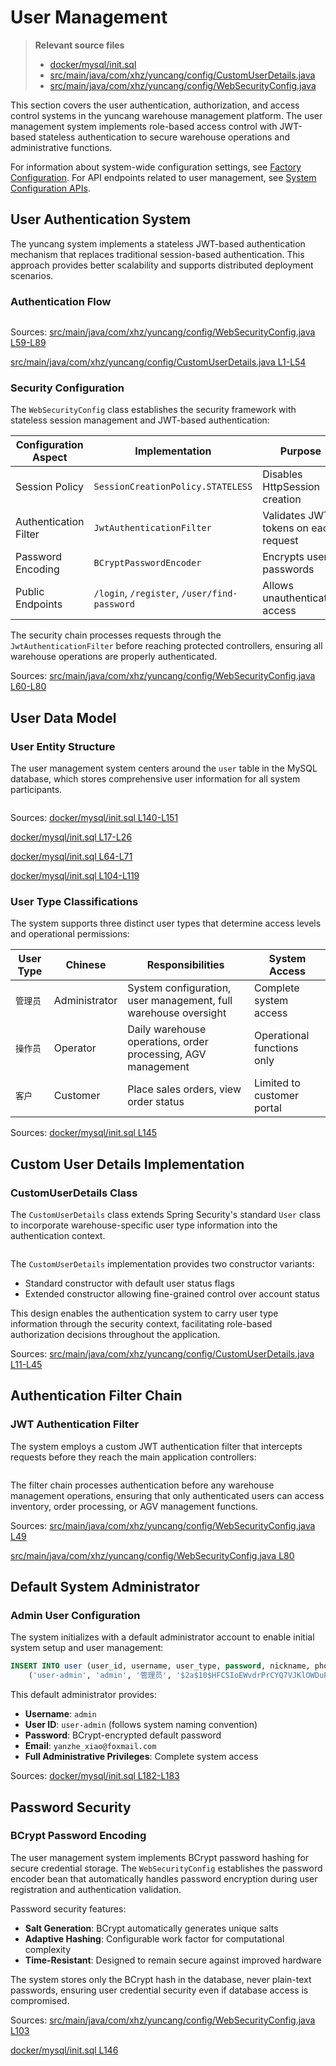# User Management

> **Relevant source files**
> * [docker/mysql/init.sql](https://github.com/yanzhe-Xiao/yuncang/blob/a4a28616/docker/mysql/init.sql)
> * [src/main/java/com/xhz/yuncang/config/CustomUserDetails.java](https://github.com/yanzhe-Xiao/yuncang/blob/a4a28616/src/main/java/com/xhz/yuncang/config/CustomUserDetails.java)
> * [src/main/java/com/xhz/yuncang/config/WebSecurityConfig.java](https://github.com/yanzhe-Xiao/yuncang/blob/a4a28616/src/main/java/com/xhz/yuncang/config/WebSecurityConfig.java)

This section covers the user authentication, authorization, and access control systems in the yuncang warehouse management platform. The user management system implements role-based access control with JWT-based stateless authentication to secure warehouse operations and administrative functions.

For information about system-wide configuration settings, see [Factory Configuration](/yanzhe-Xiao/yuncang/6.1-factory-configuration). For API endpoints related to user management, see [System Configuration APIs](/yanzhe-Xiao/yuncang/7.4-system-configuration-apis).

## User Authentication System

The yuncang system implements a stateless JWT-based authentication mechanism that replaces traditional session-based authentication. This approach provides better scalability and supports distributed deployment scenarios.

### Authentication Flow

```

```

Sources: [src/main/java/com/xhz/yuncang/config/WebSecurityConfig.java L59-L89](https://github.com/yanzhe-Xiao/yuncang/blob/a4a28616/src/main/java/com/xhz/yuncang/config/WebSecurityConfig.java#L59-L89)

 [src/main/java/com/xhz/yuncang/config/CustomUserDetails.java L1-L54](https://github.com/yanzhe-Xiao/yuncang/blob/a4a28616/src/main/java/com/xhz/yuncang/config/CustomUserDetails.java#L1-L54)

### Security Configuration

The `WebSecurityConfig` class establishes the security framework with stateless session management and JWT-based authentication:

| Configuration Aspect | Implementation | Purpose |
| --- | --- | --- |
| Session Policy | `SessionCreationPolicy.STATELESS` | Disables HttpSession creation |
| Authentication Filter | `JwtAuthenticationFilter` | Validates JWT tokens on each request |
| Password Encoding | `BCryptPasswordEncoder` | Encrypts user passwords |
| Public Endpoints | `/login`, `/register`, `/user/find-password` | Allows unauthenticated access |

The security chain processes requests through the `JwtAuthenticationFilter` before reaching protected controllers, ensuring all warehouse operations are properly authenticated.

Sources: [src/main/java/com/xhz/yuncang/config/WebSecurityConfig.java L60-L80](https://github.com/yanzhe-Xiao/yuncang/blob/a4a28616/src/main/java/com/xhz/yuncang/config/WebSecurityConfig.java#L60-L80)

## User Data Model

### User Entity Structure

The user management system centers around the `user` table in the MySQL database, which stores comprehensive user information for all system participants.

```

```

Sources: [docker/mysql/init.sql L140-L151](https://github.com/yanzhe-Xiao/yuncang/blob/a4a28616/docker/mysql/init.sql#L140-L151)

 [docker/mysql/init.sql L17-L26](https://github.com/yanzhe-Xiao/yuncang/blob/a4a28616/docker/mysql/init.sql#L17-L26)

 [docker/mysql/init.sql L64-L71](https://github.com/yanzhe-Xiao/yuncang/blob/a4a28616/docker/mysql/init.sql#L64-L71)

 [docker/mysql/init.sql L104-L119](https://github.com/yanzhe-Xiao/yuncang/blob/a4a28616/docker/mysql/init.sql#L104-L119)

### User Type Classifications

The system supports three distinct user types that determine access levels and operational permissions:

| User Type | Chinese | Responsibilities | System Access |
| --- | --- | --- | --- |
| `管理员` | Administrator | System configuration, user management, full warehouse oversight | Complete system access |
| `操作员` | Operator | Daily warehouse operations, order processing, AGV management | Operational functions only |
| `客户` | Customer | Place sales orders, view order status | Limited to customer portal |

Sources: [docker/mysql/init.sql L145](https://github.com/yanzhe-Xiao/yuncang/blob/a4a28616/docker/mysql/init.sql#L145-L145)

## Custom User Details Implementation

### CustomUserDetails Class

The `CustomUserDetails` class extends Spring Security's standard `User` class to incorporate warehouse-specific user type information into the authentication context.

```

```

The `CustomUserDetails` implementation provides two constructor variants:

* Standard constructor with default user status flags
* Extended constructor allowing fine-grained control over account status

This design enables the authentication system to carry user type information through the security context, facilitating role-based authorization decisions throughout the application.

Sources: [src/main/java/com/xhz/yuncang/config/CustomUserDetails.java L11-L45](https://github.com/yanzhe-Xiao/yuncang/blob/a4a28616/src/main/java/com/xhz/yuncang/config/CustomUserDetails.java#L11-L45)

## Authentication Filter Chain

### JWT Authentication Filter

The system employs a custom JWT authentication filter that intercepts requests before they reach the main application controllers:

```

```

The filter chain processes authentication before any warehouse management operations, ensuring that only authenticated users can access inventory, order processing, or AGV management functions.

Sources: [src/main/java/com/xhz/yuncang/config/WebSecurityConfig.java L49](https://github.com/yanzhe-Xiao/yuncang/blob/a4a28616/src/main/java/com/xhz/yuncang/config/WebSecurityConfig.java#L49-L49)

 [src/main/java/com/xhz/yuncang/config/WebSecurityConfig.java L80](https://github.com/yanzhe-Xiao/yuncang/blob/a4a28616/src/main/java/com/xhz/yuncang/config/WebSecurityConfig.java#L80-L80)

## Default System Administrator

### Admin User Configuration

The system initializes with a default administrator account to enable initial system setup and user management:

```sql
INSERT INTO user (user_id, username, user_type, password, nickname, phone, gender) VALUES
    ('user-admin', 'admin', '管理员', '$2a$10$HFCSIoEWvdrPrCYQ7VJKlOWDuFL0ZalV/Izk.3OLU9O1WHWhno4J.', 'admin', 'yanzhe_xiao@foxmail.com', '男')
```

This default administrator provides:

* **Username**: `admin`
* **User ID**: `user-admin` (follows system naming convention)
* **Password**: BCrypt-encrypted default password
* **Email**: `yanzhe_xiao@foxmail.com`
* **Full Administrative Privileges**: Complete system access

Sources: [docker/mysql/init.sql L182-L183](https://github.com/yanzhe-Xiao/yuncang/blob/a4a28616/docker/mysql/init.sql#L182-L183)

## Password Security

### BCrypt Password Encoding

The user management system implements BCrypt password hashing for secure credential storage. The `WebSecurityConfig` establishes the password encoder bean that automatically handles password encryption during user registration and authentication validation.

Password security features:

* **Salt Generation**: BCrypt automatically generates unique salts
* **Adaptive Hashing**: Configurable work factor for computational complexity
* **Time-Resistant**: Designed to remain secure against improved hardware

The system stores only the BCrypt hash in the database, never plain-text passwords, ensuring user credential security even if database access is compromised.

Sources: [src/main/java/com/xhz/yuncang/config/WebSecurityConfig.java L103](https://github.com/yanzhe-Xiao/yuncang/blob/a4a28616/src/main/java/com/xhz/yuncang/config/WebSecurityConfig.java#L103-L103)

 [docker/mysql/init.sql L146](https://github.com/yanzhe-Xiao/yuncang/blob/a4a28616/docker/mysql/init.sql#L146-L146)